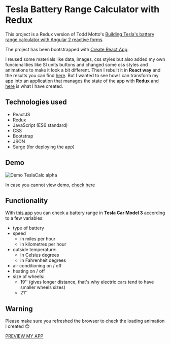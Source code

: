 # Tesla Battery Range Calculator with Redux

This project is a Redux version of Todd Motto's [Building Tesla's battery range calculator with Angular 2 reactive forms](https://toddmotto.com/building-tesla-range-calculator-angular-2-reactive-forms).

The project has been bootstrapped with [Create React App](https://github.com/facebookincubator/create-react-app).

I reused some materials like data, images, css styles but also added my own funcionalities like SI units buttons and changed some css styles and animations to make it look a bit different. Then I rebuilt it in **React way** and the results you can find [here](http://react-tesla-battery-range.surge.sh).
But I wanted to see how I can transform my app into an application that manages the state of the app with **Redux** and [here](http://redux-tesla-battery-range.surge.sh/) is what I have created.

## Technologies used

* ReactJS
* Redux
* JavaScript (ES6 standard)
* CSS
* Bootstrap
* JSON
* Surge (for deploying the app)

## Demo

![Demo TeslaCalc alpha](https://j.gifs.com/rRp6Nk.gif)

In case you cannot view demo, [check here](gif.gif)

## Functionality

With [this app](http://redux-tesla-battery-range.surge.sh/) you can check a battery range in **Tesla Car Model 3** according to a few variables:
- type of battery
- speed
	- in miles per hour
	- in kilometres per hour
- outside temperature:
	- in Celsius degrees
	- in Fahrenheit degrees
- air conditioning on / off
- heating on / off
- size of wheels:
	- 19'' (gives longer distance, that's why electric cars tend to have smaller wheels sizes)
	- 21''

## Warning

Please make sure you refreshed the browser to check the loading animation I created :blush:

[PREVIEW MY APP](http://redux-tesla-battery-range.surge.sh/)

